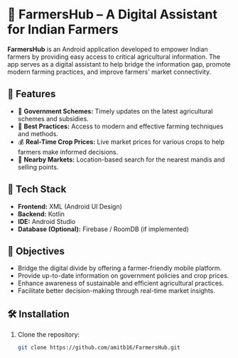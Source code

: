 # 🌾 FarmersHub – A Digital Assistant for Indian Farmers

**FarmersHub** is an Android application developed to empower Indian farmers by providing easy access to critical agricultural information. The app serves as a digital assistant to help bridge the information gap, promote modern farming practices, and improve farmers' market connectivity.

## 📱 Features

- 📢 **Government Schemes:** Timely updates on the latest agricultural schemes and subsidies.
- 🌱 **Best Practices:** Access to modern and effective farming techniques and methods.
- 💰 **Real-Time Crop Prices:** Live market prices for various crops to help farmers make informed decisions.
- 📍 **Nearby Markets:** Location-based search for the nearest mandis and selling points.

## 🚀 Tech Stack

- **Frontend:** XML (Android UI Design)
- **Backend:** Kotlin
- **IDE:** Android Studio
- **Database (Optional):** Firebase / RoomDB (if implemented)

## 🎯 Objectives

- Bridge the digital divide by offering a farmer-friendly mobile platform.
- Provide up-to-date information on government policies and crop prices.
- Enhance awareness of sustainable and efficient agricultural practices.
- Facilitate better decision-making through real-time market insights.

## 🛠️ Installation

1. Clone the repository:
   ```bash
   git clone https://github.com/amitb16/FarmersHub.git
